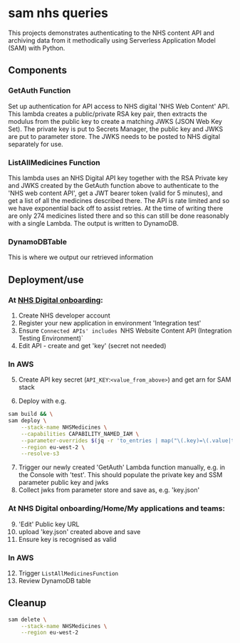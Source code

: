 # sam nhs queries

This projects demonstrates authenticating to the NHS content API and archiving data from it methodically using Serverless Application Model (SAM) with Python.

## Components 

### GetAuth Function

Set up authentication for API access to NHS digital 'NHS Web Content' API. This lambda creates a public/private RSA key pair, then extracts the modulus from the public key to create a matching JWKS (JSON Web Key Set). The private key is put to Secrets Manager, the public key and JWKS are put to parameter store. The JWKS needs to be posted to NHS digital separately for use.

### ListAllMedicines Function

This lambda uses an NHS Digital API key together with the RSA Private key and JWKS created by the GetAuth function above to authenticate to the 'NHS web content API', get a JWT bearer token (valid for 5 minutes), and get a list of all the medicines described there. The API is rate limited and so we have exponential back off to assist retries. At the time of writing there are only 274 medicines listed there and so this can still be done reasonably with a single Lambda. The output is written to DynamoDB.

### DynamoDBTable

This is where we output our retrieved information

## Deployment/use

### At [NHS Digital onboarding](https://onboarding.prod.api.platform.nhs.uk/):

1. Create NHS developer account
2. Register your new application in environment 'Integration test'
3. Ensure `Connected APIs' includes `NHS Website Content API (Integration Testing Environment)`
4. Edit API - create and get 'key' (secret not needed)

### In AWS

5. Create API key secret (`API_KEY`:`<value_from_above>`) and get arn for SAM stack

6. Deploy with e.g.

```bash
sam build && \
sam deploy \
    --stack-name NHSMedicines \
    --capabilities CAPABILITY_NAMED_IAM \
    --parameter-overrides $(jq -r 'to_entries | map("\(.key)=\(.value|tostring)") | .[]' vars.json) \
    --region eu-west-2 \
    --resolve-s3 
```

7. Trigger our newly created 'GetAuth' Lambda function manually, e.g. in the Console with 'test'. This should populate the private key and SSM parameter public key and jwks
8. Collect jwks from parameter store and save as, e.g. 'key.json'

### At NHS Digital onboarding/Home/My applications and teams:

9. 'Edit' Public key URL
10. upload 'key.json' created above and save
11. Ensure key is recognised as valid

### In AWS

12. Trigger `ListAllMedicinesFunction` 
13. Review DynamoDB table


## Cleanup

```bash
sam delete \
    --stack-name NHSMedicines \
    --region eu-west-2
```